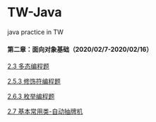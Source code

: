 # TW-Java
java practice in TW

#### 第二章：面向对象基础（2020/02/7-2020/02/16）
[2.3 多态编程题](https://github.com/whisperrrr/TW-Java/tree/2-3JavaMulti)

[2.5.3 修饰符编程题](https://github.com/whisperrrr/TW-Java/tree/2-5-3Modifier) 

[2.6.3 枚举编程题](https://github.com/whisperrrr/TW-Java/tree/2-6-3Enum)  

[2.7 基本常用类-自动抽牌机](https://github.com/whisperrrr/TW-Java/tree/2-7basicCommonClass)
